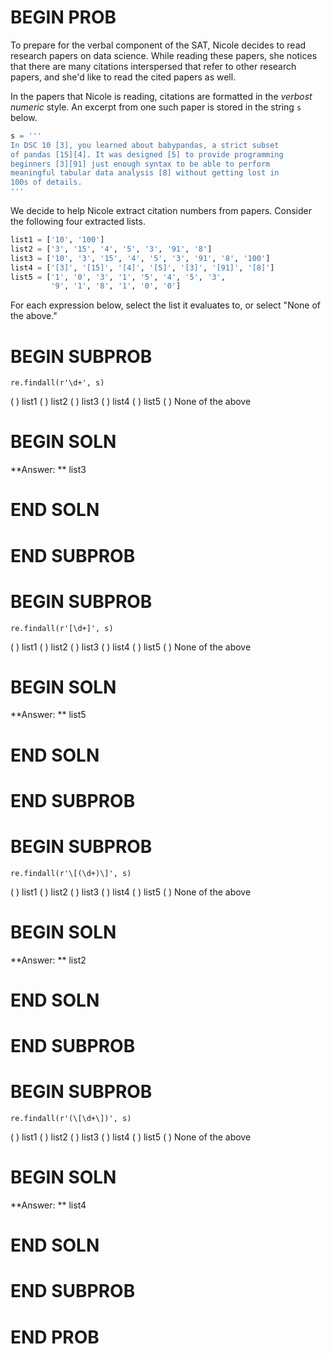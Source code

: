 # BEGIN PROB
To prepare for the verbal component of the SAT, Nicole decides to read research papers on data science. While reading these papers, she notices that there are many citations interspersed that refer to other research papers, and she'd like to read the cited papers as well.

In the papers that Nicole is reading, citations are formatted in the *verbost numeric* style. An excerpt from one such paper is stored in the string `s` below.

```py
s = '''
In DSC 10 [3], you learned about babypandas, a strict subset 
of pandas [15][4]. It was designed [5] to provide programming 
beginners [3][91] just enough syntax to be able to perform 
meaningful tabular data analysis [8] without getting lost in 
100s of details.
'''    
```

We decide to help Nicole extract citation numbers from papers. Consider the following four extracted lists.

```py
list1 = ['10', '100']
list2 = ['3', '15', '4', '5', '3', '91', '8']
list3 = ['10', '3', '15', '4', '5', '3', '91', '8', '100']
list4 = ['[3]', '[15]', '[4]', '[5]', '[3]', '[91]', '[8]']
list5 = ['1', '0', '3', '1', '5', '4', '5', '3', 
         '9', '1', '8', '1', '0', '0']
```

For each expression below, select the list it evaluates to, or select "None of the above."

# BEGIN SUBPROB

`re.findall(r'\d+', s)`


( ) list1
( ) list2
( ) list3
( ) list4
( ) list5
( ) None of the above


# BEGIN SOLN

**Answer: ** list3

# END SOLN

# END SUBPROB

# BEGIN SUBPROB

`re.findall(r'[\d+]', s)`


( ) list1
( ) list2
( ) list3
( ) list4
( ) list5
( ) None of the above


# BEGIN SOLN

**Answer: ** list5

# END SOLN

# END SUBPROB

# BEGIN SUBPROB

`re.findall(r'\[(\d+)\]', s)`


( ) list1
( ) list2
( ) list3
( ) list4
( ) list5
( ) None of the above


# BEGIN SOLN

**Answer: ** list2

# END SOLN

# END SUBPROB

# BEGIN SUBPROB

`re.findall(r'(\[\d+\])', s)`


( ) list1
( ) list2
( ) list3
( ) list4
( ) list5
( ) None of the above


# BEGIN SOLN

**Answer: ** list4

# END SOLN

# END SUBPROB

# END PROB
